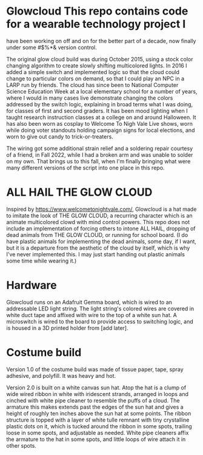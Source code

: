 # Glowcloud This repo contains code for a wearable technology project I 
have been working on off and on for the better part of a decade, now 
finally under some #$%*& version control. 

The original glow cloud build was during October 2015, using a stock color 
changing algorithm to create slowly shifting multicolored lights. In 2016 
I added a simple switch and implemented logic so that the cloud could 
change to particular colors on demand, so that I could play an NPC in a 
LARP run by friends. The cloud has since been to National Computer Science 
Education Week at a local elementary school for a number of years, where I 
would in many cases live demonstrate changing the colors addressed by the 
switch logic, explaining in broad terms what I was doing, for classes of 
first and second graders. It has been mood lighting when I taught research 
instruction classes at a college on and around Halloween. It has also been 
worn as cosplay to Welcome To Nigh Vale Live shows, worn while doing voter 
standouts holding campaign signs for local elections, and worn to give out 
candy to trick-or-treaters. 

The wiring got some additional strain relief and a soldering repair 
courtesy of a friend, in Fall 2022, while I had a broken arm and was 
unable to solder on my own. That brings us to this fall, when I'm finally 
bringing what were many different versions of the script into one place in 
this repo. 

# ALL HAIL THE GLOW CLOUD

Inspired by https://www.welcometonightvale.com/, Glowcloud is a hat made 
to imitate the look of THE GLOW CLOUD, a recurring character which is an 
animate multicolored clowd with mind control powers. This repo does not 
include an implementation of forcing others to intone ALL HAIL, dropping 
of dead animals from THE GLOW CLOUD, or running for school board. (I do 
have plastic animals for implementing the dead animals, some day, if I 
want, but it is a departure from the aesthetic of the cloud by itself, 
which is why I've never implemented this. I may just start handing out 
plastic animals some time while wearing it.) 

# Hardware

Glowcloud runs on an Adafruit Gemma board, which is wired to an 
addressable LED light string. The light string's colored wires are covered 
in white duct tape and affixed with wire to the top of a white sun hat. A 
microswitch is wired to the board to provide access to switching logic, 
and is housed in a 3D printed holder from [add later]. 

# Costume build

Version 1.0 of the costume build was made of tissue paper, tape, spray 
adhesive, and polyfill. It was heavy and hot. 

Version 2.0 is built on a white canvas sun hat. Atop the hat is a clump of 
wide wired ribbon in white with iridescent strands, arranged in loops and 
cinched with white pipe cleaner to resemble the puffs of a cloud. The 
armature this makes extends past the edges of the sun hat and gives a 
height of roughly ten inches above the sun hat at some points. The ribbon 
structure is topped with a layer of white tulle remnant with tiny 
crystalline plastic dots on it, which is tucked around the ribbon in some 
spots, trailing loose in some spots, and adjustable as needed. White pipe 
cleaners affix the armature to the hat in some spots, and little loops of 
wire attach it in other spots. 
